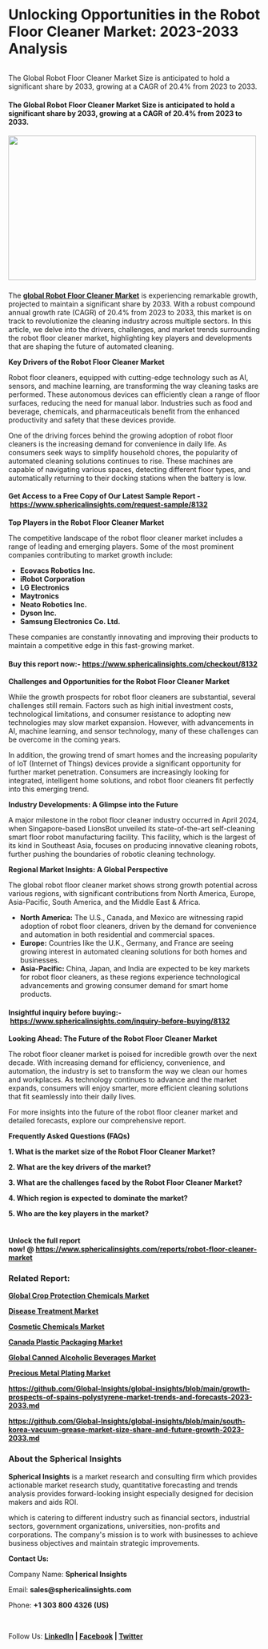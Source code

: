<div class="wow_read_blog_hdr_img">
<div class="wow_read_blog_hdr_img_innr">
<h1>Unlocking Opportunities in the Robot Floor Cleaner Market: 2023-2033 Analysis</h1>
</div>
<div class="wow_main_float_head_img"><img src="https://www.vevioz.com/upload/photos/2025/02/ip5MvynXzJJf9uNMEzNC_27_f3a02efa07170cc252a053aedac73392_image.jpg" alt="" /></div>
</div>
<div class="read-blog-container">
<div class="read-blog-desc">
<p class="mb-0">The Global Robot Floor Cleaner Market Size is anticipated to hold a significant share by 2033, growing at a CAGR of 20.4% from 2023 to 2033.</p>
</div>
<div class="read-content">
<h4><strong>The Global Robot Floor Cleaner Market Size is anticipated to hold a significant share by 2033, growing at a CAGR of 20.4% from 2023 to 2033.</strong></h4>
<h4><img src="https://vipon.s3.amazonaws.com/img/12449810631ad4fb8a3c940eff151b8085f1e390ce579c.png" alt="" width="495" height="289" /><strong><br /></strong></h4>
<p data-start="64" data-end="563">The&nbsp;<a href="https://www.sphericalinsights.com/reports/robot-floor-cleaner-market" target="_blank" rel="noopener"><strong>global Robot Floor Cleaner Market</strong></a>&nbsp;is experiencing remarkable growth, projected to maintain a significant share by 2033. With a robust compound annual growth rate (CAGR) of 20.4% from 2023 to 2033, this market is on track to revolutionize the cleaning industry across multiple sectors. In this article, we delve into the drivers, challenges, and market trends surrounding the robot floor cleaner market, highlighting key players and developments that are shaping the future of automated cleaning.</p>
<p data-start="565" data-end="614"><strong data-start="565" data-end="614">Key Drivers of the Robot Floor Cleaner Market</strong></p>
<p data-start="616" data-end="1030">Robot floor cleaners, equipped with cutting-edge technology such as AI, sensors, and machine learning, are transforming the way cleaning tasks are performed. These autonomous devices can efficiently clean a range of floor surfaces, reducing the need for manual labor. Industries such as food and beverage, chemicals, and pharmaceuticals benefit from the enhanced productivity and safety that these devices provide.</p>
<p data-start="1032" data-end="1453">One of the driving forces behind the growing adoption of robot floor cleaners is the increasing demand for convenience in daily life. As consumers seek ways to simplify household chores, the popularity of automated cleaning solutions continues to rise. These machines are capable of navigating various spaces, detecting different floor types, and automatically returning to their docking stations when the battery is low.</p>
<h4><strong>Get Access to a Free Copy of Our Latest Sample Report -&nbsp;<a href="https://www.sphericalinsights.com/request-sample/8132" rel="nofollow">https://www.sphericalinsights.com/request-sample/8132</a></strong></h4>
<p data-start="1455" data-end="1504"><strong data-start="1455" data-end="1504">Top Players in the Robot Floor Cleaner Market</strong></p>
<p data-start="1506" data-end="1691">The competitive landscape of the robot floor cleaner market includes a range of leading and emerging players. Some of the most prominent companies contributing to market growth include:</p>
<ul data-start="1693" data-end="1861">
<li data-start="1693" data-end="1720"><strong data-start="1695" data-end="1720">Ecovacs Robotics Inc.</strong></li>
<li data-start="1721" data-end="1745"><strong data-start="1723" data-end="1745">iRobot Corporation</strong></li>
<li data-start="1746" data-end="1766"><strong data-start="1748" data-end="1766">LG Electronics</strong></li>
<li data-start="1767" data-end="1783"><strong data-start="1769" data-end="1783">Maytronics</strong></li>
<li data-start="1784" data-end="1809"><strong data-start="1786" data-end="1809">Neato Robotics Inc.</strong></li>
<li data-start="1810" data-end="1826"><strong data-start="1812" data-end="1826">Dyson Inc.</strong></li>
<li data-start="1827" data-end="1861"><strong data-start="1829" data-end="1861">Samsung Electronics Co. Ltd.</strong></li>
</ul>
<p data-start="1863" data-end="1993">These companies are constantly innovating and improving their products to maintain a competitive edge in this fast-growing market.</p>
<h4>Buy this report now:-&nbsp;<a href="https://www.sphericalinsights.com/checkout/8132" rel="nofollow">https://www.sphericalinsights.com/checkout/8132</a></h4>
<p data-start="1995" data-end="2062"><strong data-start="1995" data-end="2062">Challenges and Opportunities for the Robot Floor Cleaner Market</strong></p>
<p data-start="2064" data-end="2456">While the growth prospects for robot floor cleaners are substantial, several challenges still remain. Factors such as high initial investment costs, technological limitations, and consumer resistance to adopting new technologies may slow market expansion. However, with advancements in AI, machine learning, and sensor technology, many of these challenges can be overcome in the coming years.</p>
<p data-start="2458" data-end="2779">In addition, the growing trend of smart homes and the increasing popularity of IoT (Internet of Things) devices provide a significant opportunity for further market penetration. Consumers are increasingly looking for integrated, intelligent home solutions, and robot floor cleaners fit perfectly into this emerging trend.</p>
<p data-start="2781" data-end="2833"><strong data-start="2781" data-end="2833">Industry Developments: A Glimpse into the Future</strong></p>
<p data-start="2835" data-end="3207">A major milestone in the robot floor cleaner industry occurred in April 2024, when Singapore-based LionsBot unveiled its state-of-the-art self-cleaning smart floor robot manufacturing facility. This facility, which is the largest of its kind in Southeast Asia, focuses on producing innovative cleaning robots, further pushing the boundaries of robotic cleaning technology.</p>
<p data-start="3209" data-end="3259"><strong data-start="3209" data-end="3259">Regional Market Insights: A Global Perspective</strong></p>
<p data-start="3261" data-end="3470">The global robot floor cleaner market shows strong growth potential across various regions, with significant contributions from North America, Europe, Asia-Pacific, South America, and the Middle East &amp; Africa.</p>
<ul data-start="3472" data-end="4030">
<li data-start="3472" data-end="3671"><strong data-start="3474" data-end="3492">North America:</strong>&nbsp;The U.S., Canada, and Mexico are witnessing rapid adoption of robot floor cleaners, driven by the demand for convenience and automation in both residential and commercial spaces.</li>
<li data-start="3672" data-end="3821"><strong data-start="3674" data-end="3685">Europe:</strong>&nbsp;Countries like the U.K., Germany, and France are seeing growing interest in automated cleaning solutions for both homes and businesses.</li>
<li data-start="3822" data-end="4030"><strong data-start="3824" data-end="3841">Asia-Pacific:</strong>&nbsp;China, Japan, and India are expected to be key markets for robot floor cleaners, as these regions experience technological advancements and growing consumer demand for smart home products.</li>
</ul>
<h4>Insightful inquiry before buying:-&nbsp;<a href="https://www.sphericalinsights.com/inquiry-before-buying/8132" rel="nofollow">https://www.sphericalinsights.com/inquiry-before-buying/8132</a></h4>
<p data-start="4032" data-end="4095"><strong data-start="4032" data-end="4095">Looking Ahead: The Future of the Robot Floor Cleaner Market</strong></p>
<p data-start="4097" data-end="4492">The robot floor cleaner market is poised for incredible growth over the next decade. With increasing demand for efficiency, convenience, and automation, the industry is set to transform the way we clean our homes and workplaces. As technology continues to advance and the market expands, consumers will enjoy smarter, more efficient cleaning solutions that fit seamlessly into their daily lives.</p>
<p data-start="4494" data-end="4620">For more insights into the future of the robot floor cleaner market and detailed forecasts, explore our comprehensive report.</p>
<p data-start="4770" data-end="4807"><strong data-start="4770" data-end="4807">Frequently Asked Questions (FAQs)</strong></p>
<p data-start="4809" data-end="4976"><strong data-start="4809" data-end="4874">1. What is the market size of the Robot Floor Cleaner Market?</strong></p>
<p data-start="4978" data-end="5143"><strong data-start="4978" data-end="5024">2. What are the key drivers of the market?</strong></p>
<p data-start="5145" data-end="5314"><strong data-start="5145" data-end="5216">3. What are the challenges faced by the Robot Floor Cleaner Market?</strong></p>
<p data-start="5316" data-end="5475"><strong data-start="5316" data-end="5371">4. Which region is expected to dominate the market?</strong></p>
<p data-start="5477" data-end="5600"><strong data-start="5477" data-end="5522">5. Who are the key players in the market?</strong><br data-start="5522" data-end="5525" /><br /></p>
<h4>Unlock the full report now!&nbsp;@&nbsp;<a href="https://www.sphericalinsights.com/reports/robot-floor-cleaner-market" rel="nofollow">https://www.sphericalinsights.com/reports/robot-floor-cleaner-market</a></h4>
<h3><strong>Related Report:</strong></h3>
<p><strong><a href="https://www.sphericalinsights.com/fr/reports/crop-protection-chemicals-market" target="_blank" rel="noopener">Global Crop Protection Chemicals Market</a></strong></p>
<p><strong><a href="https://www.sphericalinsights.com/fr/reports/bowens-disease-treatment-market" target="_blank" rel="noopener">Disease Treatment Market</a></strong></p>
<p><strong><a href="https://www.sphericalinsights.com/fr/reports/cosmetic-chemicals-market" target="_blank" rel="noopener">Cosmetic Chemicals Market</a></strong></p>
<p><strong><a href="https://www.sphericalinsights.com/de/reports/canada-plastic-packaging-market" target="_blank" rel="noopener">Canada Plastic Packaging Market</a></strong></p>
<p><strong><a href="https://www.sphericalinsights.com/de/reports/canned-alcoholic-beverages-market" target="_blank" rel="noopener">Global Canned Alcoholic Beverages Market</a></strong></p>
<p><strong><a href="https://www.sphericalinsights.com/de/reports/precious-metal-plating-market" target="_blank" rel="noopener">Precious Metal Plating Market</a></strong></p>
<p><strong><a href="https://github.com/Global-Insights/global-insights/blob/main/growth-prospects-of-spains-polystyrene-market-trends-and-forecasts-2023-2033.md" target="_blank" rel="noopener">https://github.com/Global-Insights/global-insights/blob/main/growth-prospects-of-spains-polystyrene-market-trends-and-forecasts-2023-2033.md</a></strong></p>
<p><strong><a href="https://github.com/Global-Insights/global-insights/blob/main/south-korea-vacuum-grease-market-size-share-and-future-growth-2023-2033.md" target="_blank" rel="noopener">https://github.com/Global-Insights/global-insights/blob/main/south-korea-vacuum-grease-market-size-share-and-future-growth-2023-2033.md</a></strong></p>
<h3><strong>About the Spherical Insights</strong></h3>
<p><strong>Spherical Insights</strong>&nbsp;is a market research and consulting firm which provides actionable market research study, quantitative forecasting and trends analysis provides forward-looking insight especially designed for decision makers and aids ROI.</p>
<p>which is catering to different industry such as financial sectors, industrial sectors, government organizations, universities, non-profits and corporations. The company's mission is to work with businesses to achieve business objectives and maintain strategic improvements.</p>
<p><strong>Contact Us:</strong></p>
<p>Company Name:&nbsp;<strong>Spherical Insights</strong></p>
<p>Email:&nbsp;<strong>sales@sphericalinsights.com</strong></p>
<p>Phone:&nbsp;<strong>+1 303 800 4326 (US)</strong></p>
<p>&nbsp;</p>
<p>Follow Us:&nbsp;<strong><a href="https://www.linkedin.com/company/spherical-insight/" rel="nofollow"><u>LinkedIn</u></a>&nbsp;|&nbsp;<a href="https://www.facebook.com/sphericalinsights22" rel="nofollow"><u>Facebook</u></a>&nbsp;|&nbsp;<a href="https://twitter.com/SInsights_US" rel="nofollow"><u>Twitter</u></a></strong></p>
</div>
</div>
